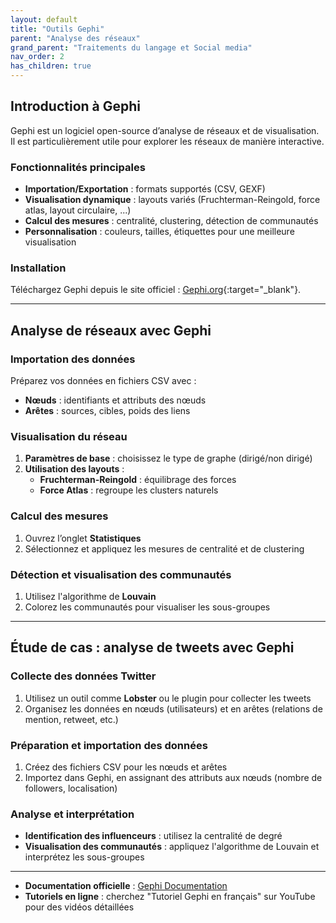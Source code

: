 ```yaml
---
layout: default
title: "Outils Gephi"
parent: "Analyse des réseaux"
grand_parent: "Traitements du langage et Social media"
nav_order: 2
has_children: true
---
```


## Introduction à Gephi

Gephi est un logiciel open-source d’analyse de réseaux et de visualisation. Il est particulièrement utile pour explorer les réseaux de manière interactive.

### Fonctionnalités principales
- **Importation/Exportation** : formats supportés (CSV, GEXF)
- **Visualisation dynamique** : layouts variés (Fruchterman-Reingold, force atlas, layout circulaire, ...)
- **Calcul des mesures** : centralité, clustering, détection de communautés
- **Personnalisation** : couleurs, tailles, étiquettes pour une meilleure visualisation

### Installation
Téléchargez Gephi depuis le site officiel : [Gephi.org](https://gephi.org/){:target="_blank"}.

---

## Analyse de réseaux avec Gephi

### Importation des données
Préparez vos données en fichiers CSV avec :
- **Nœuds** : identifiants et attributs des nœuds
- **Arêtes** : sources, cibles, poids des liens

### Visualisation du réseau
1. **Paramètres de base** : choisissez le type de graphe (dirigé/non dirigé)
2. **Utilisation des layouts** :
   - **Fruchterman-Reingold** : équilibrage des forces
   - **Force Atlas** : regroupe les clusters naturels

### Calcul des mesures
1. Ouvrez l’onglet **Statistiques**
2. Sélectionnez et appliquez les mesures de centralité et de clustering

### Détection et visualisation des communautés
1. Utilisez l'algorithme de **Louvain**
2. Colorez les communautés pour visualiser les sous-groupes

---

## Étude de cas : analyse de tweets avec Gephi

### Collecte des données Twitter
1. Utilisez un outil comme **Lobster** ou le plugin pour collecter les tweets
2. Organisez les données en nœuds (utilisateurs) et en arêtes (relations de mention, retweet, etc.)

### Préparation et importation des données
1. Créez des fichiers CSV pour les nœuds et arêtes
2. Importez dans Gephi, en assignant des attributs aux nœuds (nombre de followers, localisation)

### Analyse et interprétation
- **Identification des influenceurs** : utilisez la centralité de degré
- **Visualisation des communautés** : appliquez l'algorithme de Louvain et interprétez les sous-groupes

---

- **Documentation officielle** : [Gephi Documentation](https://gephi.org/users/)
- **Tutoriels en ligne** : cherchez "Tutoriel Gephi en français" sur YouTube pour des vidéos détaillées